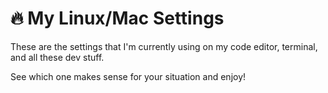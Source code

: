 # 🔥 My Linux/Mac Settings
These are the settings that I'm currently using on my code editor, terminal, and all these dev stuff.

See which one makes sense for your situation and enjoy!
